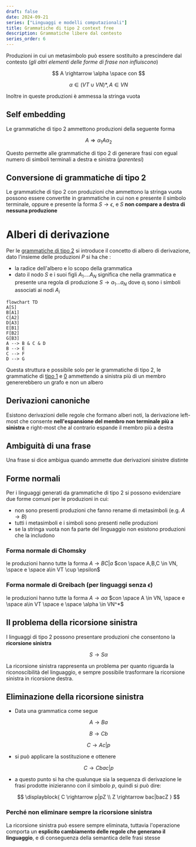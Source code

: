 ```yaml
---
draft: false
date: 2024-09-21
series: ["Linguaggi e modelli computazionali"]
title: Grammatiche di tipo 2 context free
description: Grammatiche libere dal contesto
series_order: 6
---
```


Produzioni in cui un metasimbolo può essere sostituito a prescindere dal contesto (*gli altri elementi delle forme di frase non influiscono*)

$$
A \rightarrow \alpha \space con
$$

$$
\alpha \in (VT\cup VN)*, A \in VN
$$

Inoltre in queste produzioni è ammessa la stringa vuota

## Self embedding

Le grammatiche di tipo 2 ammettono produzioni della seguente forma

$$
A \Rightarrow \alpha_1A\alpha_2
$$

Questo permette alle grammatiche di tipo 2 di generare frasi con egual numero di simboli terminali a destra e sinistra (*parentesi*)

## Conversione di grammatiche di tipo 2

Le grammatiche di tipo 2 con produzioni che ammettono la stringa vuota possono essere convertite in grammatiche in cui  non e presente il simbolo terminale, oppure e presente la forma $S \rightarrow \epsilon$, e $S$ **non compare a destra di nessuna produzione**

# Alberi di derivazione

Per le [grammatiche di tipo 2](/linguaggi_modelli_computazionali/grammatiche_tipo_2) si introduce il concetto di albero di derivazione, dato l'insieme delle produzioni $P$ si ha che :

- la radice dell'albero e lo scopo della grammatica
- dato il nodo $S$ e i suoi figli $A_1....A_N$ significa che nella grammatica e presente una regola di produzione $S \rightarrow a_1 ... a_N$ dove $a_i$ sono i simboli associati ai nodi $A_i$

```mermaid
flowchart TD
A[S]
B[A1]
C[A2]
D[A3]
E[B1]
F[B2]
G[B3]
A --> B & C & D
B --> E
C --> F
D --> G
```

Questa struttura e possibile solo per le grammatiche di tipo 2, le grammatiche di [tipo 1](/linguaggi_modelli_computazionali/grammatiche_tipo_1) e [0](/linguaggi_modelli_computazionali/grammatiche_tipo_0) ammettendo a sinistra più di un membro genererebbero un grafo e non un albero

## Derivazioni canoniche

Esistono derivazioni delle regole che formano alberi noti, la derivazione left-most che consente **nell'espansione del membro non terminale più a sinistra** e right-most che al contrario espande il membro più a destra

## Ambiguità di una frase

Una frase si dice ambigua quando ammette due derivazioni sinistre distinte

## Forme normali

Per i linguaggi generati da grammatiche di tipo 2 si possono evidenziare due forme comuni per le produzioni in cui:

- non sono presenti produzioni che fanno rename di metasimboli (e.g. $A \rightarrow B$)
- tutti i metasimboli e i simboli sono presenti nelle produzioni
- se la stringa vuota non fa parte del linguaggio non esistono produzioni che la includono

### Forma normale di Chomsky

le produzioni hanno tutte la forma $A \rightarrow BC|a$
$con \space A,B,C \in VN, \space e \space a\in VT \cup \epsilon$

### Forma normale di Greibach (per linguaggi senza $\epsilon$)

le produzioni hanno tutte la forma $A \rightarrow a\alpha$
$con \space A \in VN, \space e \space a\in VT \space e \space \alpha \in VN^*$

## Il problema della ricorsione sinistra

I linguaggi di tipo 2 possono presentare produzioni che consentono la **ricorsione sinistra**

$$
S \rightarrow S\alpha
$$

La ricorsione sinistra rappresenta un problema per quanto riguarda la riconoscibilità del linguaggio, e sempre possibile trasformare la ricorsione sinistra in ricorsione destra.

## Eliminazione della ricorsione sinistra

- Data una grammatica come segue

$$
A\rightarrow B a
$$

$$
B\rightarrow C b
$$

$$
C\rightarrow A c | p
$$

- si può applicare la sostituzione e ottenere

$$
C \rightarrow Cbac|p
$$

- a questo punto si ha che qualunque sia la sequenza di derivazione le frasi prodotte inizieranno con il simbolo $p$, quindi si può dire:

$$
\displayblock{
C \rightarrow p|pZ \\
Z \rightarrow bac|bacZ
}
$$

### Perché non eliminare sempre la ricorsione sinistra

La ricorsione sinistra può essere sempre eliminata, tuttavia l'operazione comporta un **esplicito cambiamento delle regole che generano il linguaggio**, e di conseguenza della semantica delle frasi stesse
